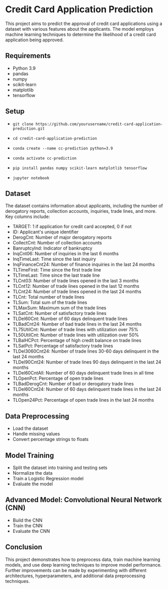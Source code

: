 # Credit Card Application Prediction
This project aims to predict the approval of credit card applications using a dataset with various features about the applicants. The model employs machine learning techniques to determine the likelihood of a credit card application being approved.

## Requirements
- Python 3.9
- pandas
- numpy
- scikit-learn
- matplotlib
- tensorflow

## Setup

- ```git clone https://github.com/yourusername/credit-card-application-prediction.git```
- ```cd credit-card-application-prediction```

- ```conda create --name cc-prediction python=3.9```
- ```conda activate cc-prediction```

- ```pip install pandas numpy scikit-learn matplotlib tensorflow```

- ```jupyter notebook```

## Dataset
The dataset contains information about applicants, including the number of derogatory reports, collection accounts, inquiries, trade lines, and more. Key columns include:
- TARGET: 1 if application for credit card accepted, 0 if not
- ID: Applicant's unique identifier
- DerogCnt: Number of major derogatory reports
- CollectCnt: Number of collection accounts
- BanruptcyInd: Indicator of bankruptcy
- InqCnt06: Number of inquiries in the last 6 months
- InqTimeLast: Time since the last inquiry
- InqFinanceCnt24: Number of finance inquiries in the last 24 months
- TLTimeFirst: Time since the first trade line
- TLTimeLast: Time since the last trade line
- TLCnt03: Number of trade lines opened in the last 3 months
- TLCnt12: Number of trade lines opened in the last 12 months
- TLCnt24: Number of trade lines opened in the last 24 months
- TLCnt: Total number of trade lines
- TLSum: Total sum of the trade lines
- TLMaxSum: Maximum sum of the trade lines
- TLSatCnt: Number of satisfactory trade lines
- TLDel60Cnt: Number of 60 days delinquent trade lines
- TLBadCnt24: Number of bad trade lines in the last 24 months
- TL75UtilCnt: Number of trade lines with utilization over 75%
- TL50UtilCnt: Number of trade lines with utilization over 50%
- TLBalHCPct: Percentage of high credit balance on trade lines
- TLSatPct: Percentage of satisfactory trade lines
- TLDel3060Cnt24: Number of trade lines 30-60 days delinquent in the last 24 months
- TLDel90Cnt24: Number of trade lines 90 days delinquent in the last 24 months
- TLDel60CntAll: Number of 60 days delinquent trade lines in all time
- TLOpenPct: Percentage of open trade lines
- TLBadDerogCnt: Number of bad or derogatory trade lines
- TLDel60Cnt24: Number of 60 days delinquent trade lines in the last 24 months
- TLOpen24Pct: Percentage of open trade lines in the last 24 months

## Data Preprocessing
- Load the dataset
- Handle missing values
- Convert percentage strings to floats


## Model Training
- Split the dataset into training and testing sets
- Normalize the data
- Train a Logistic Regression model
- Evaluate the model

## Advanced Model: Convolutional Neural Network (CNN)
- Build the CNN
- Train the CNN
- Evaluate the CNN


## Conclusion
This project demonstrates how to preprocess data, train machine learning models, and use deep learning techniques to improve model performance. Further improvements can be made by experimenting with different architectures, hyperparameters, and additional data preprocessing techniques.
